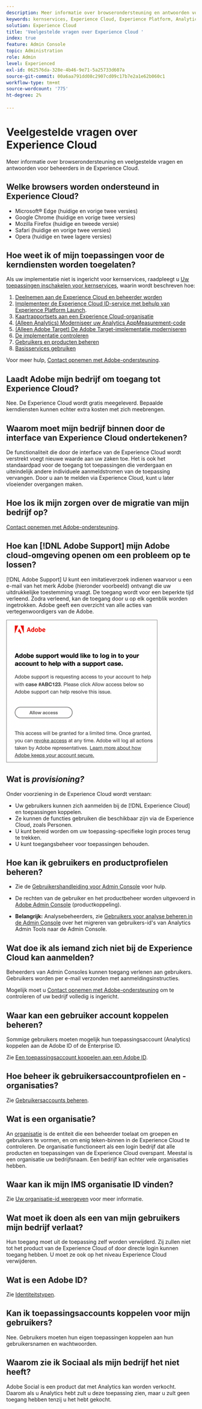 ```yaml
---
description: Meer informatie over browserondersteuning en antwoorden voor beheerders in de Adobe Experience Cloud.
keywords: kernservices, Experience Cloud, Experience Platform, Analytics, Target, gebruikersbeheer.
solution: Experience Cloud
title: 'Veelgestelde vragen over Experience Cloud '
index: true
feature: Admin Console
topic: Administration
role: Admin
level: Experienced
exl-id: 062576da-328e-4b46-9e71-5a25733d607a
source-git-commit: 00a6aa791dd08c2907cd09c17b7e2a1e62b060c1
workflow-type: tm+mt
source-wordcount: '775'
ht-degree: 2%

---
```


# Veelgestelde vragen over Experience Cloud

Meer informatie over browserondersteuning en veelgestelde vragen en antwoorden voor beheerders in de Experience Cloud.

## Welke browsers worden ondersteund in Experience Cloud?

* Microsoft® Edge (huidige en vorige twee versies)
* Google Chrome (huidige en vorige twee versies)
* Mozilla Firefox (huidige en tweede versie)
* Safari (huidige en vorige twee versies)
* Opera (huidige en twee lagere versies)

## Hoe weet ik of mijn toepassingen voor de kerndiensten worden toegelaten?

Als uw implementatie niet is ingericht voor kernservices, raadpleegt u [Uw toepassingen inschakelen voor kernservices](core-services.md#concept_07ED1D5C64234E77976E6D572E78FB9C), waarin wordt beschreven hoe:

1. [Deelnemen aan de Experience Cloud en beheerder worden](core-services.md#section_2423F0BD3DF642658103310EE5EA6154)
1. [Implementeer de Experience Cloud ID-service met behulp van Experience Platform Launch](https://experienceleague.adobe.com/docs/experience-platform/tags/get-started/quick-start.html?lang=en).
1. [Kaartrapportsets aan een Experience Cloud-organisatie](core-services.md#concept_apg_zq2_rw)
1. [(Alleen Analytics) Moderniseer uw Analytics AppMeasurement-code](core-services.md#section_1798D9D0F05C47E29816AC4EEB9A0913)
1. [(Alleen Adobe Target) De Adobe Target-implementatie moderniseren](core-services.md#section_C2F4493C7A36406DAE2266B429A4BD24)
1. [De implementatie controleren](core-services.md#section_E641782A0F4F44AF8C9C91216BE330D5)
1. [Gebruikers en producten beheren](core-services.md#section_B6E95F4E0E12483CB9DA99CBC0C5A4AF)
1. [Basisservices gebruiken](core-services.md#section_960C06093623462E8EA247B3E97274A1)

Voor meer hulp, [Contact opnemen met Adobe-ondersteuning](https://experienceleague.adobe.com/?support-solution=General#support).

## Laadt Adobe mijn bedrijf om toegang tot Experience Cloud?

Nee. De Experience Cloud wordt gratis meegeleverd. Bepaalde kerndiensten kunnen echter extra kosten met zich meebrengen.

## Waarom moet mijn bedrijf binnen door de interface van Experience Cloud ondertekenen?

De functionaliteit die door de interface van de Experience Cloud wordt verstrekt voegt nieuwe waarde aan uw zaken toe. Het is ook het standaardpad voor de toegang tot toepassingen die verdergaan en uiteindelijk andere individuele aanmeldstromen van de toepassing vervangen. Door u aan te melden via Experience Cloud, kunt u later vloeiender overgangen maken.

## Hoe los ik mijn zorgen over de migratie van mijn bedrijf op?

[Contact opnemen met Adobe-ondersteuning](https://experienceleague.adobe.com/?support-solution=General#support).

## Hoe kan [!DNL Adobe Support] mijn Adobe cloud-omgeving openen om een probleem op te lossen?

[!DNL Adobe Support] U kunt een imitatieverzoek indienen waarvoor u een e-mail van het merk Adobe (hieronder voorbeeld) ontvangt die uw uitdrukkelijke toestemming vraagt. De toegang wordt voor een beperkte tijd verleend. Zodra verleend, kan de toegang door u op elk ogenblik worden ingetrokken. Adobe geeft een overzicht van alle acties van vertegenwoordigers van de Adobe.

![Adobe-draagtas](assets/support-email.png)

## Wat is _provisioning?_

Onder voorziening in de Experience Cloud wordt verstaan:

* Uw gebruikers kunnen zich aanmelden bij de [!DNL Experience Cloud] en toepassingen koppelen.
* Ze kunnen de functies gebruiken die beschikbaar zijn via de Experience Cloud, zoals Personen.
* U kunt bereid worden om uw toepassing-specifieke login proces terug te trekken.
* U kunt toegangsbeheer voor toepassingen behouden.

## Hoe kan ik gebruikers en productprofielen beheren?

* Zie de [Gebruikershandleiding voor Admin Console](https://helpx.adobe.com/enterprise/admin-guide.html) voor hulp.

* De rechten van de gebruiker en het productbeheer worden uitgevoerd in [Adobe Admin Console](https://adminconsole.adobe.com/enterprise) (productkoppeling).

* **Belangrijk:** Analysebeheerders, zie [Gebruikers voor analyse beheren in de Admin Console](https://experienceleague.adobe.com/docs/analytics/admin/user-product-management/migrate-users/c-migration-tool.html?lang=en) over het migreren van gebruikers-id&#39;s van Analytics Admin Tools naar de Admin Console.

## Wat doe ik als iemand zich niet bij de Experience Cloud kan aanmelden?

Beheerders van Admin Consoles kunnen toegang verlenen aan gebruikers. Gebruikers worden per e-mail verzonden met aanmeldingsinstructies.

Mogelijk moet u [Contact opnemen met Adobe-ondersteuning](https://experienceleague.adobe.com/?support-solution=General#support) om te controleren of uw bedrijf volledig is ingericht.

## Waar kan een gebruiker account koppelen beheren?

Sommige gebruikers moeten mogelijk hun toepassingsaccount (Analytics) koppelen aan de Adobe ID of de Enterprise ID.

Zie [Een toepassingsaccount koppelen aan een Adobe ID](organizations.md#task_FD389E78640848919E247AC5E95B8369).

## Hoe beheer ik gebruikersaccountprofielen en -organisaties?

Zie [Gebruikersaccounts beheren](organizations.md#topic_C31CB834F109465A82ED57FF0563B3F1).

## Wat is een organisatie?

An [organisatie](organizations.md) is de entiteit die een beheerder toelaat om groepen en gebruikers te vormen, en om enig teken-binnen in de Experience Cloud te controleren. De organisatie functioneert als een login bedrijf dat alle producten en toepassingen van de Experience Cloud overspant. Meestal is een organisatie uw bedrijfsnaam. Een bedrijf kan echter vele organisaties hebben.

## Waar kan ik mijn IMS organisatie ID vinden?

Zie [Uw organisatie-id weergeven](organizations.md) voor meer informatie.

## Wat moet ik doen als een van mijn gebruikers mijn bedrijf verlaat?

Hun toegang moet uit de toepassing zelf worden verwijderd. Zij zullen niet tot het product van de Experience Cloud of door directe login kunnen toegang hebben. U moet ze ook op het niveau Experience Cloud verwijderen.

## Wat is een Adobe ID?

Zie [Identiteitstypen](https://helpx.adobe.com/enterprise/using/identity.html).

## Kan ik toepassingsaccounts koppelen voor mijn gebruikers?

Nee. Gebruikers moeten hun eigen toepassingen koppelen aan hun gebruikersnamen en wachtwoorden.

## Waarom zie ik Sociaal als mijn bedrijf het niet heeft?

Adobe Social is een product dat met Analytics kan worden verkocht. Daarom als u Analytics hebt zult u deze toepassing zien, maar u zult geen toegang hebben tenzij u het hebt gekocht.
